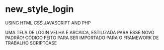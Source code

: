 # new_style_login
USING HTML CSS JAVASCRIPT AND PHP

UMA TELA DE LOGIN VELHA E ARCAICA, ESTILIZADA PARA ESSE NOVO PADRÃO! CÓDIGO FEITO PARA SER IMPORTADO PARA O FRAMEWORK DE TRABALHO SCRIPTCASE

